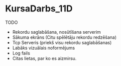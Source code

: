# KursaDarbs_11D

TODO
- Rekordu saglabāšana, nosūtīšana serverim
- Sākuma ekrāns (Citu spēlētāju rekordu redzēšana)
- Tcp Serveris (priekš visu rekordu saglabāšanas)
- Labāks vizuālais noformējums
- Log fails
- Citas lietas, par ko es aizmirsu.
